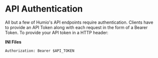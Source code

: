 # API Authentication

All but a few of Humio's API endpoints require authentication. Clients have to provide an API Token along with each request in the form of a Bearer Token.
To provide your API token in a HTTP header:

**INI Files**
```
Authorization: Bearer $API_TOKEN
```
